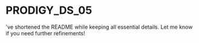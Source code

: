 # PRODIGY_DS_05
've shortened the README while keeping all essential details. Let me know if you need further refinements!
